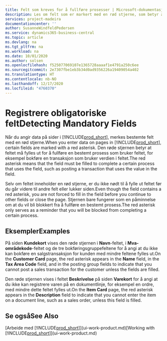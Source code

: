 ```yaml
---
title: Felt som kreves for å fullføre prosesser | Microsoft-dokumentasjon
description: Les om felt som er markert med en rød stjerne, som betyr at de er obligatoriske og må fylles ut for at prosesser skal kunne fullføres.
services: project-madeira
documentationcenter: ''
author: SusanneWindfeldPedersen
ms.service: dynamics365-business-central
ms.topic: article
ms.devlang: na
ms.tgt_pltfrm: na
ms.workload: na
ms.date: 10/01/2020
ms.author: solsen
ms.openlocfilehash: f525077069107e1365728aaaaf1e4791a250c6ee
ms.sourcegitcommit: 2e7307fbe1eb3b34d0ad9356226a19409054a402
ms.translationtype: HT
ms.contentlocale: nb-NO
ms.lasthandoff: 12/17/2020
ms.locfileid: "4760370"
---
```

# <a name="detecting-mandatory-fields"></a><span data-ttu-id="258d8-103">Registrere obligatoriske felt</span><span class="sxs-lookup"><span data-stu-id="258d8-103">Detecting Mandatory Fields</span></span>
<span data-ttu-id="258d8-104">Når du angir data på sider i [!INCLUDE[prod_short](includes/prod_short.md)], merkes bestemte felt med en rød stjerne.</span><span class="sxs-lookup"><span data-stu-id="258d8-104">When you enter data on pages in [!INCLUDE[prod_short](includes/prod_short.md)], certain fields are marked with a red asterisk.</span></span> <span data-ttu-id="258d8-105">Den røde stjernen betyr at feltet må fylles ut for å fullføre en bestemt prosess som bruker feltet, for eksempel bokføre en transaksjon som bruker verdien i feltet.</span><span class="sxs-lookup"><span data-stu-id="258d8-105">The red asterisk means that the field must be filled to complete a certain process that uses the field, such as posting a transaction that uses the value in the field.</span></span>

<span data-ttu-id="258d8-106">Selv om feltet inneholder en rød stjerne, er du ikke nødt til å fylle ut feltet før du går videre til andre felt eller lukker siden.</span><span class="sxs-lookup"><span data-stu-id="258d8-106">Even though the field contains a red asterisk, you are not forced to fill in the field before you continue to other fields or close the page.</span></span> <span data-ttu-id="258d8-107">Stjernen bare fungerer som en påminnelse om at du vil bli blokkert fra å fullføre en bestemt prosess.</span><span class="sxs-lookup"><span data-stu-id="258d8-107">The red asterisk only serves as a reminder that you will be blocked from completing a certain process.</span></span>

## <a name="examples"></a><span data-ttu-id="258d8-108">Eksempler</span><span class="sxs-lookup"><span data-stu-id="258d8-108">Examples</span></span>
<span data-ttu-id="258d8-109">På siden **Kundekort** vises den røde stjernen i **Navn**-feltet, i **Mva-områdekode**-feltet og de tre bokføringsgruppefeltene for å angi at du ikke kan bokføre en salgstransaksjon for kunden med mindre feltene fylles ut.</span><span class="sxs-lookup"><span data-stu-id="258d8-109">On the **Customer Card** page, the red asterisk appears in the **Name** field, in the **Tax Area Code** field, and in the posting group fields to indicate that you cannot post a sales transaction for the customer unless the fields are filled.</span></span>

<span data-ttu-id="258d8-110">Den røde stjernen vises i feltet **Beskrivelse** på siden **Varekort** for å angi at du ikke kan registrere varen på en dokumentlinje, for eksempel en ordre, med mindre dette feltet fylles ut.</span><span class="sxs-lookup"><span data-stu-id="258d8-110">On the **Item Card** page, the red asterisk appears in the **Description** field to indicate that you cannot enter the item on a document line, such as a sales order, unless this field is filled.</span></span>

## <a name="see-also"></a><span data-ttu-id="258d8-111">Se også</span><span class="sxs-lookup"><span data-stu-id="258d8-111">See Also</span></span>
<span data-ttu-id="258d8-112">[Arbeide med [!INCLUDE[prod_short](includes/prod_short.md)]](ui-work-product.md)</span><span class="sxs-lookup"><span data-stu-id="258d8-112">[Working with [!INCLUDE[prod_short](includes/prod_short.md)]](ui-work-product.md)</span></span>
